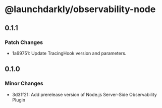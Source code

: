 # @launchdarkly/observability-node

## 0.1.1

### Patch Changes

- 1a69751: Update TracingHook version and parameters.

## 0.1.0

### Minor Changes

- 3d31f21: Add prerelease version of Node.js Server-Side Observability Plugin
